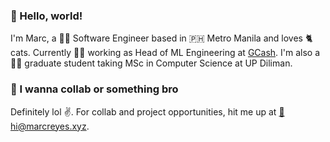 ### 👋 Hello, world!

I'm Marc, a 👨‍💻 Software Engineer based in 🇵🇭 Metro Manila and loves 🐈 cats. Currently 👨‍💻 working as Head of ML Engineering at [GCash](https://gcash.com). I'm also a 🧑‍🎓 graduate student taking MSc in Computer Science at UP Diliman. 

### 💬 I wanna collab or something bro
Definitely lol ✌️. For collab and project opportunities, hit me up at [📩 hi@marcreyes.xyz](hi@marcreyes.xyz).
